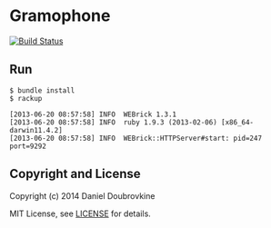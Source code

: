 Gramophone
==========

[![Build Status](https://travis-ci.org/dblock/gramophone.svg?branch=master)](https://travis-ci.org/dblock/gramophone)

Run
---

```
$ bundle install
$ rackup

[2013-06-20 08:57:58] INFO  WEBrick 1.3.1
[2013-06-20 08:57:58] INFO  ruby 1.9.3 (2013-02-06) [x86_64-darwin11.4.2]
[2013-06-20 08:57:58] INFO  WEBrick::HTTPServer#start: pid=247 port=9292
```

Copyright and License
---------------------

Copyright (c) 2014 Daniel Doubrovkine

MIT License, see [LICENSE](LICENSE) for details.
